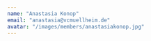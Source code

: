 ```yaml
---
name: "Anastasia Konop"
email: "anastasia@vcmuellheim.de"
avatar: "/images/members/anastasiakonop.jpg"
---
```


